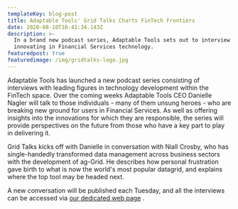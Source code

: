 ```yaml
---
templateKey: blog-post
title: Adaptable Tools' Grid Talks Charts FinTech Frontiers
date: 2020-08-10T16:41:34.143Z
description: >-
  In a brand new podcast series, Adaptable Tools sets out to interview those
  innovating in Financial Services technology.
featuredpost: true
featuredimage: /img/gridtalks-logo.jpg
---
```

Adaptable Tools has launched a new podcast series consisting of interviews with leading figures in technology development within the FinTech space.  Over the coming weeks Adaptable Tools CEO Danielle Nagler will talk to those individuals - many of them unsung heroes - who are breaking new ground for users in Financial Services.  As well as offering insights into the innovations for which they are responsible, the series will provide perspectives on the future from those who have a key part to play in delivering it.

Grid Talks kicks off with Danielle in conversation with Niall Crosby, who has single-handedly transformed data management across business sectors with the development of ag-Grid.  He describes how personal frustration gave birth to what is now the world's most popular datagrid, and explains where the top tool may be headed next.

A new conversation will be published each Tuesday, and all the interviews can be accessed via [our dedicated web page](https://adaptabletools.com/grid-talks) .
